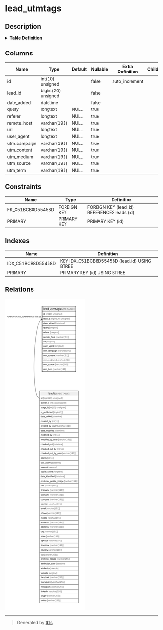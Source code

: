 # lead_utmtags

## Description

<details>
<summary><strong>Table Definition</strong></summary>

```sql
CREATE TABLE `lead_utmtags` (
  `id` int(10) unsigned NOT NULL AUTO_INCREMENT,
  `lead_id` bigint(20) unsigned NOT NULL,
  `date_added` datetime NOT NULL,
  `query` longtext COLLATE utf8mb4_unicode_ci DEFAULT NULL COMMENT '(DC2Type:array)',
  `referer` longtext COLLATE utf8mb4_unicode_ci DEFAULT NULL,
  `remote_host` varchar(191) COLLATE utf8mb4_unicode_ci DEFAULT NULL,
  `url` longtext COLLATE utf8mb4_unicode_ci DEFAULT NULL,
  `user_agent` longtext COLLATE utf8mb4_unicode_ci DEFAULT NULL,
  `utm_campaign` varchar(191) COLLATE utf8mb4_unicode_ci DEFAULT NULL,
  `utm_content` varchar(191) COLLATE utf8mb4_unicode_ci DEFAULT NULL,
  `utm_medium` varchar(191) COLLATE utf8mb4_unicode_ci DEFAULT NULL,
  `utm_source` varchar(191) COLLATE utf8mb4_unicode_ci DEFAULT NULL,
  `utm_term` varchar(191) COLLATE utf8mb4_unicode_ci DEFAULT NULL,
  PRIMARY KEY (`id`),
  KEY `IDX_C51BCB8D55458D` (`lead_id`),
  CONSTRAINT `FK_C51BCB8D55458D` FOREIGN KEY (`lead_id`) REFERENCES `leads` (`id`) ON DELETE CASCADE
) ENGINE=InnoDB DEFAULT CHARSET=utf8mb4 COLLATE=utf8mb4_unicode_ci ROW_FORMAT=DYNAMIC
```

</details>

## Columns

| Name | Type | Default | Nullable | Extra Definition | Children | Parents | Comment |
| ---- | ---- | ------- | -------- | --------------- | -------- | ------- | ------- |
| id | int(10) unsigned |  | false | auto_increment |  |  |  |
| lead_id | bigint(20) unsigned |  | false |  |  | [leads](leads.md) |  |
| date_added | datetime |  | false |  |  |  |  |
| query | longtext | NULL | true |  |  |  | (DC2Type:array) |
| referer | longtext | NULL | true |  |  |  |  |
| remote_host | varchar(191) | NULL | true |  |  |  |  |
| url | longtext | NULL | true |  |  |  |  |
| user_agent | longtext | NULL | true |  |  |  |  |
| utm_campaign | varchar(191) | NULL | true |  |  |  |  |
| utm_content | varchar(191) | NULL | true |  |  |  |  |
| utm_medium | varchar(191) | NULL | true |  |  |  |  |
| utm_source | varchar(191) | NULL | true |  |  |  |  |
| utm_term | varchar(191) | NULL | true |  |  |  |  |

## Constraints

| Name | Type | Definition |
| ---- | ---- | ---------- |
| FK_C51BCB8D55458D | FOREIGN KEY | FOREIGN KEY (lead_id) REFERENCES leads (id) |
| PRIMARY | PRIMARY KEY | PRIMARY KEY (id) |

## Indexes

| Name | Definition |
| ---- | ---------- |
| IDX_C51BCB8D55458D | KEY IDX_C51BCB8D55458D (lead_id) USING BTREE |
| PRIMARY | PRIMARY KEY (id) USING BTREE |

## Relations

![er](lead_utmtags.svg)

---

> Generated by [tbls](https://github.com/k1LoW/tbls)
